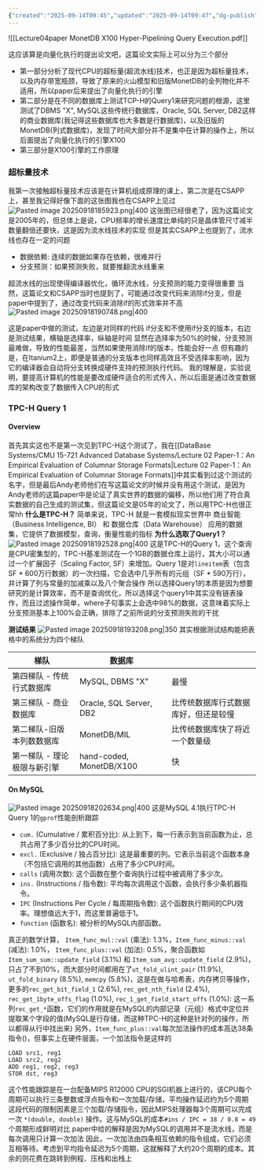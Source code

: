 ```yaml
---
{"created":"2025-09-14T09:45","updated":"2025-09-14T09:47","dg-publish":true,"permalink":"/DataBase Systems/CMU 15-721 Advanced Database Systems/Lecture 04 paper-1 MonetDB X100：Hyper-Pipelining Query Execution/","dgPassFrontmatter":true,"noteIcon":""}
---
```



![[Lecture04paper MonetDB X100 Hyper-Pipelining Query Execution.pdf]]

这应该算是向量化执行的提出论文吧，这篇论文实际上可以分为三个部分
- 第一部分分析了现代CPU的超标量(超流水线)技术，也正是因为超标量技术，以及内存带宽瓶颈，导致了原来的火山模型和旧版MonetDB的全列物化并不适用，所以paper后来提出了向量化执行的引擎
- 第二部分是在不同的数据库上测试TCP-H的Query1来研究问题的根源，这里测试了DBMS "X", MySQL这些传统行数据库，Oracle, SQL Server, DB2这样的商业数据库(我记得这些数据库也大多数是行数据库)，以及旧版的MonetDB(列式数据库)，发现了时间大部分并不是集中在计算的操作上，所以后面提出了向量化执行的引擎X100
- 第三部分是X100引擎的工作原理

### 超标量技术
我第一次接触超标量技术应该是在计算机组成原理的课上，第二次是在CSAPP上，甚至我记得好像下面的这张图我也在CSAPP上见过
![Pasted image 20250918185923.png|400](/img/user/accessory/Pasted%20image%2020250918185923.png)
这张图已经很老了，因为这篇论文是2005年的，但总体上是说，CPU频率的增长速度比单纯的只是晶体管尺寸减半数量翻倍还要快，这是因为流水线技术的实现
但是其实CSAPP上也提到了，流水线也存在一定的问题
- 数据依赖: 连续的数据如果存在依赖，很难并行
- 分支预测：如果预测失败，就要推翻流水线重来

超流水线的出现使得编译器优化，循环流水线，分支预测的能力变得很重要
当然，这篇论文和CSAPP当时也提到了，可能通过改变代码来消除if分支，但是paper中提到了，通过改变代码来消除if的形式效率并不高
![Pasted image 20250918190748.png|400](/img/user/accessory/Pasted%20image%2020250918190748.png)

这是paper中做的测试，左边是对同样的代码 if分支和不使用if分支的版本，右边是测试结果，横轴是选择率，纵轴是时间
显然在选择率为50%的时候，分支预测最难做，导致的性能最差，当然如果使用消除if的版本，性能会好一点
但有趣的是，在Itanium2上，即便是普通的分支版本也同样高效且不受选择率影响，因为它的编译器会自动将分支转换成硬件支持的预测执行代码。
我的理解是，实验说明，要提高计算机的性能是要改成硬件适合的形式传入，所以后面是通过改变数据库的架构改变了数据传入CPU的形式

### TPC-H Query 1
#### Overview
首先其实这也不是第一次见到TPC-H这个测试了，我在[[DataBase Systems/CMU 15-721 Advanced Database Systems/Lecture 02 Paper-1：An Empirical Evaluation of Columnar Storage Formats\|Lecture 02 Paper-1：An Empirical Evaluation of Columnar Storage Formats]]中其实看到过这个测试的名字，但是最后Andy老师他们在写这篇论文的时候并没有用这个测试，是因为Andy老师的这篇paper中是论证了真实世界的数据的偏移，所以他们用了符合真实数据的自己生成的测试集，但这篇论文是05年的论文了，所以用TPC-H也很正常hh
**什么是TPC-H？**
简单来说，TPC-H 就是一套模拟现实世界中 商业智能（Business Intelligence, BI） 和 数据仓库（Data Warehouse） 应用的数据集，它提供了数据模型，查询，衡量性能的指标
**为什么选取了Query1？**
![Pasted image 20250918192528.png|400](/img/user/accessory/Pasted%20image%2020250918192528.png)
这是TPC-H的Query 1，这个查询是CPU密集型的，TPC-H基准测试在一个1GB的数据仓库上运行，其大小可以通过一个扩展因子（Scaling Factor, SF）来增加。Query 1是对`lineitem`表（包含SF * 600万行数据）的一次扫描，它会选中几乎所有的元组（SF * 590万行），并计算了列与常量的加减乘以及八个聚合操作
所以选择Query1的本质是因为想要研究的是计算效率，而不是查询优化，所以选择这个query1中其实没有链表操作，而且过滤操作简单，where子句事实上会选中98%的数据，这意味着实际上分支预测基本上100%会正确，排除了之前所说的分支预测失败的干扰

**测试结果**
![Pasted image 20250918193208.png|350](/img/user/accessory/Pasted%20image%2020250918193208.png)
其实根据测试结构能把表格中的系统分为四个梯队

| 梯队              | 数据库                      |                    |
| --------------- | ------------------------ | ------------------ |
| 第四梯队 - 传统行式数据库  | MySQL, DBMS "X"          | 最慢                 |
| 第三梯队 - 商业数据库    | Oracle, SQL Server, DB2  | 比传统数据库行式数据库好，但还是较慢 |
| 第二梯队-旧版本列数数据库   | MonetDB/MIL              | 比传统数据库快了将近一个数量级    |
| 第一梯队 - 理论极限与新引擎 | hand-coded, MonetDB/X100 | 快                  |



####  On MySQL
![Pasted image 20250918202634.png|400](/img/user/accessory/Pasted%20image%2020250918202634.png)
这是MySQL 4.1执行TPC-H Query 1的`gprof`性能剖析跟踪
- `cum.` (Cumulative / 累积百分比): 从上到下，每一行表示到当前函数为止，总共占用了多少百分比的CPU时间。
- `excl.` (Exclusive / 独占百分比): 这是最重要的列。它表示当前这个函数本身（不包括它调用的其他函数）占用了多少CPU时间。
- `calls` (调用次数): 这个函数在整个查询执行过程中被调用了多少次。
- `ins.` (Instructions / 指令数): 平均每次调用这个函数，会执行多少条机器指令。
- `IPC` (Instructions Per Cycle / 每周期指令数): 这个函数执行期间的CPU效率。理想值远大于1，而这里普遍低于1。
- `function` (函数名): 被分析的MySQL内部函数。

真正的数学计算， `Item_func_mul::val` (乘法): 1.3%，`Item_func_minus::val` (减法): 1.0%， `Item_func_plus::val` (加法): 0.5%，聚合函数如 `Item_sum_sum::update_field` (3.1%) 和 `Item_sum_avg::update_field` (2.9%)，只占了不到10%，而大部分时间都用在了`ut_fold_ulint_pair` (11.9%), `ut_fold_binary` (8.5%), `memcpy` (5.8%)，这是在做与哈希表，内存拷贝等操作，更多的`rec_get_bit_field_1` (2.6%), `rec_get_nth_field` (2.4%), `rec_get_1byte_offs_flag` (1.0%), `rec_1_get_field_start_offs` (1.0%): 这一系列`rec_get_*`函数，它们的作用就是在MySQL的内部记录（元组）格式中定位并提取某个字段的值(MySQL是行存储，而这种TPC-H的这种是针对列的操作，所以都得从行中找出来)
另外，`Item_func_plus::val`每次加法操作的成本高达38条指令()，但事实上在硬件层面，一个加法指令是这样的
```ash
LOAD src1, reg1
LOAD src2, reg2
ADD reg1, reg2, reg3
STOR dst, reg3
```
这个性能跟踪是在一台配备MIPS R12000 CPU的SGI机器上进行的，该CPU每个周期可以执行三条整数或浮点指令和一次加载/存储，平均操作延迟约为5个周期
这段代码的限制因素是三个加载/存储指令，因此MIPS处理器每3个周期可以完成一次 `*(double, double)` 操作。这与MySQL的成本`#ins / IPC = 38 / 0.8 = 49`个周期形成鲜明对比
paper中给的解释是因为MySQL的调用并不是流水线，而是每次调用只计算一次加法
因此，一次加法由四条相互依赖的指令组成，它们必须互相等待。考虑到平均指令延迟为5个周期，这就解释了大约20个周期的成本。其余的则花费在跳转到例程、压栈和出栈上